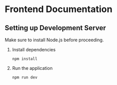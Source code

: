 # Frontend Documentation 

## Setting up Development Server

Make sure to install Node.js before proceeding.

1. Install dependencies

    ```
    npm install
    ```
2. Run the application

    ```
    npm run dev
    ```
